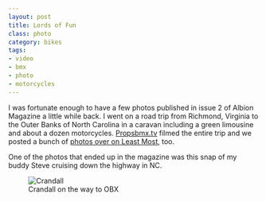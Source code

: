 ```yaml
---
layout: post
title: Lords of Fun
class: photo
category: bikes
tags:
- video
- bmx
- photo
- motorcycles
---
```


I was fortunate enough to have a few photos published in issue 2 of Albion Magazine a little while back. I went on a road trip from Richmond, Virginia to the Outer Banks of North Carolina in a caravan including a green limousine and about a dozen motorcycles. [Propsbmx.tv](https://vimeo.com/32484086) filmed the entire trip and we posted a bunch of [photos over on Least Most](https://leastmost.com/features/lords-of-fun-2-photos/), too.

One of the photos that ended up in the magazine was this snap of my buddy Steve cruising down the highway in NC.

<figure>
  <img src="/img/crandall-240.jpg" sizes="100vw" srcset="/img/crandall-800.jpg 640w, /img/crandall-1024.jpg 800w, /img/crandall-1600.jpg 1024w" alt="Crandall">
  <figcaption>Crandall on the way to OBX</figcaption>
</figure>

